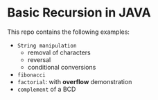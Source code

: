 # Basic Recursion in JAVA
This repo contains the following examples:
- `String manipulation`
    - removal of characters
    - reversal
    - conditional conversions 
- `fibonacci`
- `factorial`: with **overflow** demonstration
- `complement` of a BCD 